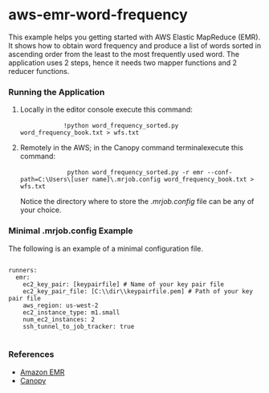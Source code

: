 # aws-emr-word-frequency
This example helps you getting started with AWS Elastic MapReduce (EMR).
It shows how to obtain word frequency and produce a list of 
words sorted in ascending order from the least to the most frequently used word. 
The application uses 2 steps, hence it needs two mapper functions and 2 reducer 
functions.

<h3>Running the Application</h3>
<ol>
    <li>Locally in the editor console execute this command: </br>
        <code>
            !python word_frequency_sorted.py word_frequency_book.txt > wfs.txt
        </code>
    </li>
    <li>Remotely in the AWS; in the Canopy command terminalexecute this command: </br>
        <code>
             python word_frequency_sorted.py -r emr --conf-path=C:\Users\[user name]\.mrjob.config word_frequency_book.txt > wfs.txt
        </code>
        <br/>
        Notice the directory where to store the <i>.mrjob.config</i> file can be any of your choice.
    </li>
    
</ol>

<h3>Minimal .mrjob.config Example</h3>  
The following is an example of a minimal configuration file.       
<pre>
<code>
runners:
  emr:
    ec2_key_pair: [keypairfile] # Name of your key pair file
    ec2_key_pair_file: [C:\\dir\\keypairfile.pem] # Path of your key pair file
    aws_region: us-west-2
    ec2_instance_type: m1.small
    num_ec2_instances: 2
    ssh_tunnel_to_job_tracker: true
</code>
</pre>

<h3>References</h3>
<ul>
    <li><a href="http://aws.amazon.com/elasticmapreduce/" target="_blank">Amazon EMR</a> </li>
    <li><a href="https://www.enthought.com/products/canopy/" target="_blank">Canopy</a> </li>
</ul>
